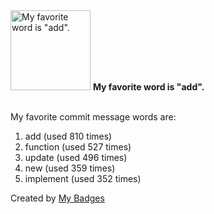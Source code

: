 <img src="https://my-badges.github.io/my-badges/favorite-word.png" alt="My favorite word is &quot;add&quot;." title="My favorite word is &quot;add&quot;." width="128">
<strong>My favorite word is &quot;add&quot;.</strong>
<br><br>

My favorite commit message words are:

1. add (used 810 times)
2. function (used 527 times)
3. update (used 496 times)
4. new (used 359 times)
5. implement (used 352 times)


Created by <a href="https://github.com/my-badges/my-badges">My Badges</a>
